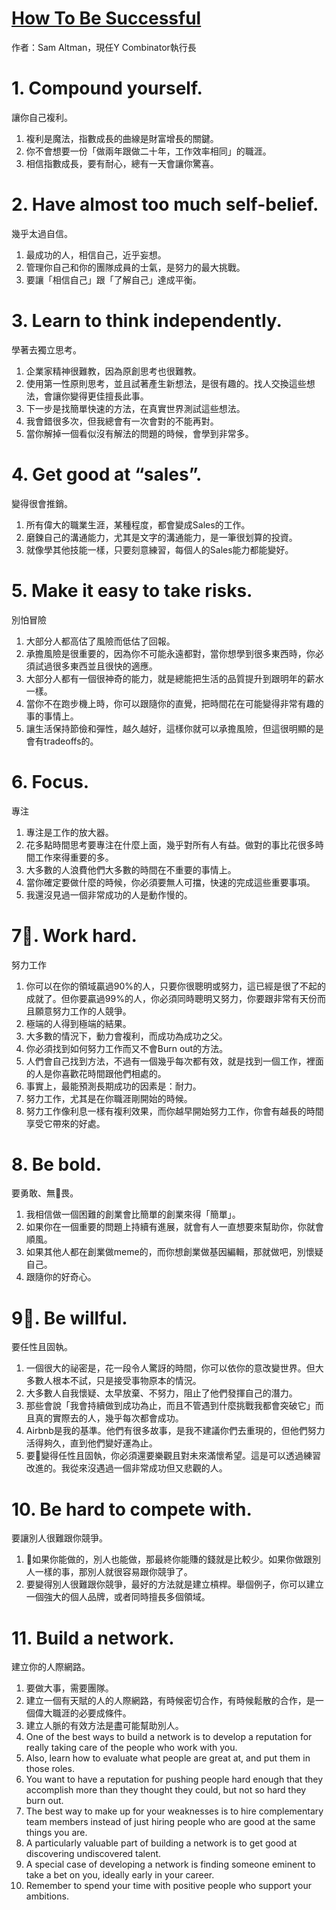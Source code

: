 [How To Be Successful](http://blog.samaltman.com/how-to-be-successful)
=================
作者：Sam Altman，現任Y Combinator執行長

# 1. Compound yourself.
讓你自己複利。
1. 複利是魔法，指數成長的曲線是財富增長的關鍵。
2. 你不會想要一份「做兩年跟做二十年，工作效率相同」的職涯。
3. 相信指數成長，要有耐心，總有一天會讓你驚喜。

# 2. Have almost too much self-belief.
幾乎太過自信。
1. 最成功的人，相信自己，近乎妄想。
2. 管理你自己和你的團隊成員的士氣，是努力的最大挑戰。
3. 要讓「相信自己」跟「了解自己」達成平衡。

# 3. Learn to think independently.
學著去獨立思考。
1. 企業家精神很難教，因為原創思考也很難教。
2. 使用第一性原則思考，並且試著產生新想法，是很有趣的。找人交換這些想法，會讓你變得更佳擅長此事。
3. 下一步是找簡單快速的方法，在真實世界測試這些想法。
4. 我會錯很多次，但我總會有一次會對的不能再對。
5. 當你解掉一個看似沒有解法的問題的時候，會學到非常多。

# 4. Get good at “sales”.
變得很會推銷。
1. 所有偉大的職業生涯，某種程度，都會變成Sales的工作。
2. 磨鍊自己的溝通能力，尤其是文字的溝通能力，是一筆很划算的投資。
3. 就像學其他技能一樣，只要刻意練習，每個人的Sales能力都能變好。

# 5. Make it easy to take risks.
別怕冒險

1. 大部分人都高估了風險而低估了回報。
2. 承擔風險是很重要的，因為你不可能永遠都對，當你想學到很多東西時，你必須試過很多東西並且很快的適應。
3. 大部分人都有一個很神奇的能力，就是總能把生活的品質提升到跟明年的薪水一樣。
4. 當你不在跑步機上時，你可以跟隨你的直覺，把時間花在可能變得非常有趣的事的事情上。
5. 讓生活保持節儉和彈性，越久越好，這樣你就可以承擔風險，但這很明顯的是會有tradeoffs的。

# 6. Focus.
專注

1. 專注是工作的放大器。
2. 花多點時間思考要專注在什麼上面，幾乎對所有人有益。做對的事比花很多時間工作來得重要的多。
3. 大多數的人浪費他們大多數的時間在不重要的事情上。
4. 當你確定要做什麼的時候，你必須要無人可擋，快速的完成這些重要事項。
5. 我還沒見過一個非常成功的人是動作慢的。

# 7. Work hard.
努力工作

1. 你可以在你的領域贏過90%的人，只要你很聰明或努力，這已經是很了不起的成就了。但你要贏過99%的人，你必須同時聰明又努力，你要跟非常有天份而且願意努力工作的人競爭。
2. 極端的人得到極端的結果。
3. 大多數的情況下，動力會複利，而成功為成功之父。
4. 你必須找到如何努力工作而又不會Burn out的方法。
5. 人們會自己找到方法，不過有一個幾乎每次都有效，就是找到一個工作，裡面的人是你喜歡花時間跟他們相處的。
6. 事實上，最能預測長期成功的因素是：耐力。
7. 努力工作，尤其是在你職涯剛開始的時候。
8. 努力工作像利息一樣有複利效果，而你越早開始努力工作，你會有越長的時間享受它帶來的好處。

# 8. Be bold.
要勇敢、無畏。

1. 我相信做一個困難的創業會比簡單的創業來得「簡單」。
2. 如果你在一個重要的問題上持續有進展，就會有人一直想要來幫助你，你就會順風。
3. 如果其他人都在創業做meme的，而你想創業做基因編輯，那就做吧，別懷疑自己。
4. 跟隨你的好奇心。

# 9. Be willful.
要任性且固執。

1. 一個很大的祕密是，花一段令人驚訝的時間，你可以依你的意改變世界。但大多數人根本不試，只是接受事物原本的情況。
2. 大多數人自我懷疑、太早放棄、不努力，阻止了他們發揮自己的潛力。
3. 那些會說「我會持續做到成功為止，而且不管遇到什麼挑戰我都會突破它」而且真的實際去的人，幾乎每次都會成功。
4. Airbnb是我的基準。他們有很多故事，是我不建議你們去重現的，但他們努力活得夠久，直到他們變好運為止。
5. 要變得任性且固執，你必須還要樂觀且對未來滿懷希望。這是可以透過練習改進的。我從來沒遇過一個非常成功但又悲觀的人。

# 10. Be hard to compete with.
要讓別人很難跟你競爭。

1. 如果你能做的，別人也能做，那最終你能賺的錢就是比較少。如果你做跟別人一樣的事，那別人就很容易跟你競爭了。
2. 要變得別人很難跟你競爭，最好的方法就是建立槓桿。舉個例子，你可以建立一個強大的個人品牌，或者同時擅長多個領域。

# 11. Build a network.
建立你的人際網路。

1. 要做大事，需要團隊。
2. 建立一個有天賦的人的人際網路，有時候密切合作，有時候鬆散的合作，是一個偉大職涯的必要成條件。
3. 建立人脈的有效方法是盡可能幫助別人。
4. One of the best ways to build a network is to develop a reputation for really taking care of the people who work with you.
5. Also, learn how to evaluate what people are great at, and put them in those roles.
6. You want to have a reputation for pushing people hard enough that they accomplish more than they thought they could, but not so hard they burn out.
7. The best way to make up for your weaknesses is to hire complementary team members instead of just hiring people who are good at the same things you are.
8. A particularly valuable part of building a network is to get good at discovering undiscovered talent.
9. A special case of developing a network is finding someone eminent to take a bet on you, ideally early in your career.
10. Remember to spend your time with positive people who support your ambitions.

